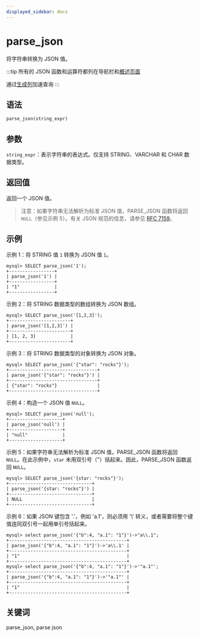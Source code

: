 ```yaml
---
displayed_sidebar: docs
---
```


# parse_json

将字符串转换为 JSON 值。

:::tip
所有的 JSON 函数和运算符都列在导航栏和[概述页面](../overview-of-json-functions-and-operators.md)

通过[生成列](../../../sql-statements/generated_columns.md)加速查询
:::

## 语法

```Haskell
parse_json(string_expr)
```

## 参数

`string_expr`：表示字符串的表达式。仅支持 STRING、VARCHAR 和 CHAR 数据类型。

## 返回值

返回一个 JSON 值。

> 注意：如果字符串无法解析为标准 JSON 值，PARSE_JSON 函数将返回 `NULL`（参见示例 5）。有关 JSON 规范的信息，请参见 [RFC 7159](https://tools.ietf.org/html/rfc7159?spm=a2c63.p38356.0.0.14d26b9fcp7fcf#page-4)。

## 示例

示例 1：将 STRING 值 `1` 转换为 JSON 值 `1`。

```plaintext
mysql> SELECT parse_json('1');
+-----------------+
| parse_json('1') |
+-----------------+
| "1"             |
+-----------------+
```

示例 2：将 STRING 数据类型的数组转换为 JSON 数组。

```plaintext
mysql> SELECT parse_json('[1,2,3]');
+-----------------------+
| parse_json('[1,2,3]') |
+-----------------------+
| [1, 2, 3]             |
+-----------------------+ 
```

示例 3：将 STRING 数据类型的对象转换为 JSON 对象。

```plaintext
mysql> SELECT parse_json('{"star": "rocks"}');
+---------------------------------+
| parse_json('{"star": "rocks"}') |
+---------------------------------+
| {"star": "rocks"}               |
+---------------------------------+
```

示例 4：构造一个 JSON 值 `NULL`。

```plaintext
mysql> SELECT parse_json('null');
+--------------------+
| parse_json('null') |
+--------------------+
| "null"             |
+--------------------+
```

示例 5：如果字符串无法解析为标准 JSON 值，PARSE_JSON 函数将返回 `NULL`。在此示例中，`star` 未用双引号（"）括起来。因此，PARSE_JSON 函数返回 `NULL`。

```plaintext
mysql> SELECT parse_json('{star: "rocks"}');
+-------------------------------+
| parse_json('{star: "rocks"}') |
+-------------------------------+
| NULL                          |
+-------------------------------+
```

示例 6：如果 JSON 键包含 '.'，例如 'a.1'，则必须用 '\\' 转义，或者需要将整个键值连同双引号一起用单引号括起来。

```plaintext
mysql> select parse_json('{"b":4, "a.1": "1"}')->"a\\.1";
+--------------------------------------------+
| parse_json('{"b":4, "a.1": "1"}')->'a\\.1' |
+--------------------------------------------+
| "1"                                        |
+--------------------------------------------+
mysql> select parse_json('{"b":4, "a.1": "1"}')->'"a.1"';
+--------------------------------------------+
| parse_json('{"b":4, "a.1": "1"}')->'"a.1"' |
+--------------------------------------------+
| "1"                                        |
+--------------------------------------------+
```

## 关键词

parse_json, parse json
